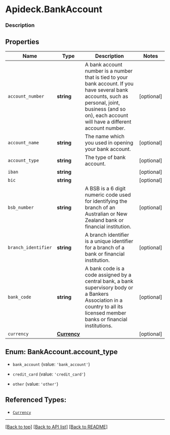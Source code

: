 # Apideck.BankAccount

### Description

## Properties
Name | Type | Description | Notes
------------ | ------------- | ------------- | -------------
`account_number` | **string** | A bank account number is a number that is tied to your bank account. If you have several bank accounts, such as personal, joint, business (and so on), each account will have a different account number. | [optional] 
`account_name` | **string** | The name which you used in opening your bank account. | [optional] 
`account_type` | **string** | The type of bank account. | [optional] 
`iban` | **string** |  | [optional] 
`bic` | **string** |  | [optional] 
`bsb_number` | **string** | A BSB is a 6 digit numeric code used for identifying the branch of an Australian or New Zealand bank or financial institution. | [optional] 
`branch_identifier` | **string** | A branch identifier is a unique identifier for a branch of a bank or financial institution. | [optional] 
`bank_code` | **string** | A bank code is a code assigned by a central bank, a bank supervisory body or a Bankers Association in a country to all its licensed member banks or financial institutions. | [optional] 
`currency` | [**Currency**](Currency.md) |  | [optional] 





<a name="BankAccountAccountType"></a>
## Enum: BankAccount.account_type


* `bank_account` (value: `'bank_account'`)

* `credit_card` (value: `'credit_card'`)

* `other` (value: `'other'`)




## Referenced Types:








* [`Currency`](Currency.md)

---

[[Back to top]](#) [[Back to API list]](../../../../README.md#documentation-for-api-endpoints) [[Back to README]](../../../../README.md)



